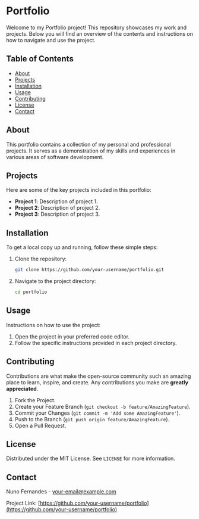 # Portfolio

Welcome to my Portfolio project! This repository showcases my work and projects. Below you will find an overview of the contents and instructions on how to navigate and use the project.

## Table of Contents
- [About](#about)
- [Projects](#projects)
- [Installation](#installation)
- [Usage](#usage)
- [Contributing](#contributing)
- [License](#license)
- [Contact](#contact)

## About
This portfolio contains a collection of my personal and professional projects. It serves as a demonstration of my skills and experiences in various areas of software development.

## Projects
Here are some of the key projects included in this portfolio:
- **Project 1**: Description of project 1.
- **Project 2**: Description of project 2.
- **Project 3**: Description of project 3.

## Installation
To get a local copy up and running, follow these simple steps:
1. Clone the repository:
    ```sh
    git clone https://github.com/your-username/portfolio.git
    ```
2. Navigate to the project directory:
    ```sh
    cd portfolio
    ```

## Usage
Instructions on how to use the project:
1. Open the project in your preferred code editor.
2. Follow the specific instructions provided in each project directory.

## Contributing
Contributions are what make the open-source community such an amazing place to learn, inspire, and create. Any contributions you make are **greatly appreciated**.
1. Fork the Project.
2. Create your Feature Branch (`git checkout -b feature/AmazingFeature`).
3. Commit your Changes (`git commit -m 'Add some AmazingFeature'`).
4. Push to the Branch (`git push origin feature/AmazingFeature`).
5. Open a Pull Request.

## License
Distributed under the MIT License. See `LICENSE` for more information.

## Contact
Nuno Fernandes - [your-email@example.com](mailto:your-email@example.com)

Project Link: [https://github.com/your-username/portfolio](https://github.com/your-username/portfolio)
